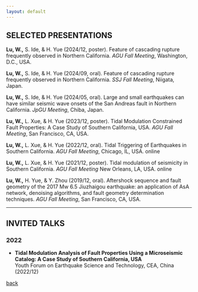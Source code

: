 ```yaml
---
layout: default
---
```

## SELECTED PRESENTATIONS  
**Lu, W.,** S. Ide, & H. Yue (2024/12, poster). Feature of cascading rupture frequently observed in Northern California. *AGU Fall Meeting*, Washington, D.C., USA.

**Lu, W.,** S. Ide, & H. Yue (2024/09, oral). Feature of cascading rupture frequently observed in Northern California. *SSJ Fall Meeting*, Niigata, Japan.

**Lu, W.,** S. Ide, & H. Yue (2024/05, oral). Large and small earthquakes can have similar seismic wave onsets of the San Andreas fault in Northern California. *JpGU Meeting*, Chiba, Japan.

**Lu, W.,** L. Xue, & H. Yue (2023/12, poster). Tidal Modulation Constrained Fault Properties: A Case Study of Southern California, USA. *AGU Fall Meeting*, San Francisco, CA, USA.

**Lu, W.,** L. Xue, & H. Yue (2022/12, oral). Tidal Triggering of Earthquakes in Southern California. *AGU Fall Meeting*, Chicago, IL, USA. online 

**Lu, W.,** L. Xue, & H. Yue (2021/12, poster). Tidal modulation of seismicity in Southern California. *AGU Fall Meeting* New Orleans, LA, USA. online 

**Lu, W.,** H. Yue, & Y. Zhou (2019/12, oral). Aftershock sequence and fault geometry of the 2017 Mw 6.5 Jiuzhaigou earthquake: an application of AsA network, denoising algorithms, and fault geometry determination techniques. *AGU Fall Meeting*, San Francisco, CA, USA.

* * *
## INVITED TALKS

### 2022 
- **Tidal Modulation Analysis of Fault Properties Using a Microseismic Catalog: A Case Study of Southern California, USA**  
    Youth Forum on Earthquake Science and Technology, CEA, China (2022/12)  

[back](./)
